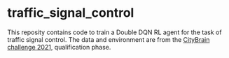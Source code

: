 # traffic_signal_control
This reposity contains code to train a Double DQN RL agent for the task of traffic signal control. The data and environment are from the 
[CityBrain challenge 2021](https://kddcup2021-citybrainchallenge.readthedocs.io/en/final-phase/try-it-yourself.html), qualification phase.
